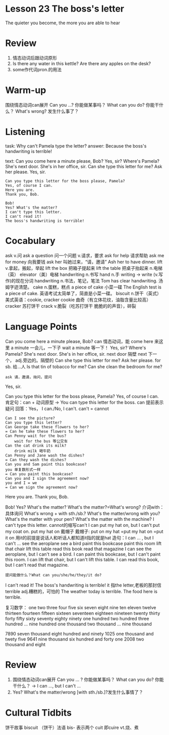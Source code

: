 # Lesson 23 The boss's letter

The quieter you become, the more you are able to hear

# Review

1. 情态动词后跟动词原形
2. Is there any water in this kettle?
    Are there any apples on the desk?
3. some作代词pron.的用法

# Warm-up

围绕情态动词can展开
Can you ...? 你能做某事吗？
What can you do? 你能干什么？
What's wrong? 发生什么事了？

# Listening

task:
    Why can't Pamela type the letter?
answer:
    Because the boss's handwriting is terrible!

text:
    Can you come here a minute please, Bob?
    Yes, sir?
    Where's Pamela?
    She's next door. She's in her office, sir.
    Can she type this letter for me? Ask her please.
    Yes, sir.

    Can you type this letter for the boss please, Pamela?
    Yes, of course I can.
    Here you are.
    Thank you, Bob.

    Bob!
    Yes? What's the matter?
    I can't type this letter.
    I can't read it!
    The boss's handwriting is terrible!

# Cocabulary

ask v.问
    ask a question 问一个问题
    v.请求，要求
        ask for help  请求帮助
        ask me for money 向我要钱
        ask her 叫她过来，“请，邀请”
            Ash her to have dinner.
lift v.拿起，搬起，举起
    lift the box 把箱子提起来
    lift the table 把桌子抬起来
    n.电梯（英）
    elevator（美）电梯
handwriting n.书写
    hand n.手
    writing -> write (v.写作)的现在分词
    handwriting n.书法，笔记，笔法
        Tom has clear handwriting. 汤姆字迹清楚。
cake n.蛋糕，糕点
    a piece of cake 小菜一碟
    The English test is a piece of cake. 英语考试太简单了，简直是小菜一碟。
biscuit n.饼干（英式）
    美式英语：cookie, cracker
    cookie 曲奇（有立体花纹，油脂含量比较高）
    cracker 苏打饼干
    crack v.脆裂（吃苏打饼干 脆脆的的声音），碎裂

# Language Points

Can you come here a minute please, Bob?
    can 情态动词，能
    come here 来这里
    a minute 一会儿，一下子
    wait a minute 等一下！
Yes, sir?
Where's Pamela?
She's next door. She's in her office, sir.
    next door 隔壁
    next 下一个， adj.旁边的。隔壁的
Can she type this letter for me? Ask her please.
    for sb. 给...人
    Is that tin of tobacco for me?
    Can she clean the bedroom for me?

    ask 请，邀请，询问，提问
Yes, sir.

Can you type this letter for the boss please, Pamela?
Yes, of course I can.
    肯定句：can + 动词原型
    -> You can type this letter for the boss.
    can 提前表示疑问
    回答：Yes， I can./No, I can't.
    can't = cannot

    Can I see the picture?
    Can you type this letter?
    Can George take these flowers to her?
    = Can he take these flowers to her?
    Can Penny wait for the bus?
        wait for the bus 等公交车
    Can the cat drink its milk?
        drink milk 喝牛奶
    Can Penny and Jane wash the dishes?
    = Can they wash the dishes?
    Can you and Sam paint this bookcase?
    you 单复数形式一样
    = Can you paint this bookcase?
    Can you and I sign the agreement now?
    you and I = we
    = Can we sign the agreement now?
Here you are.
Thank you, Bob.

Bob!
Yes? What's the matter?
    What's the matter?=What's wrong?
    介词with：具体询问
    What's wrong + with sth./sb.?
    What's the matter/wrong with you?
    What's the matter with your pen?
    What's the matter with the machine?
I can't type this letter.
    cannot的缩写can't
    I can put my hat on, but I can't put my coat on.
    put my hat on 戴帽子
    戴帽子: put on my hat
            =put my hat on
            =put it on
            用it的前提是说话人和听话人都知道it指的就是hat
    造句：I can ... , but I can't ...
    see the aeroplane           see a bird
    paint this bookcase         paint this room
    lift that chair             lift this table
    read this book              read that magazine
    I can see the aeroplane, but I can't see a bird.
    I can paint this bookcase, but I can't paint this room.
    I can lift that chair, but I can't lift this table.
    I can read this book, but I can't read that magazine.

    提问能做什么？What can you/she/he/they/it do?
I can't read it!
The boss's handwriting is terrible!
    it 指the letter,老板的那封信
    terrible adj.糟糕的，可怕的
    The weather today is terrible.
    The food here is terrible.

复习数字：
one two three four five six seven eight nine ten eleven twelve thirteen fourteen fifteen sixteen seventeen eighteen nineteen twenty
thirty forty fifty sixty seventy eighty ninety
one hundred 
two hundred
three hundred
...
nine hundred
one thousand
two thousand
...
nine thousand

7890 seven thousand eight hundred and ninety 
1025 one thousand and twety five
9641 nine thousand six hundred and forty one
2008 two thousand and eight

# Review

1. 围绕情态动词can展开
    Can you ... ? 你能做某事吗？
    What can you do? 你能干什么？
    -> I can ..., but I can't ...
2. Yes?
    What's the matter/wrong [with sth./sb.]?发生什么事情了？

# Cultural Tidbits

饼干故事
biscuit （饼干）法语
bis- 表示两个
cuit 即cuire vt.烧、煮